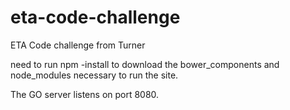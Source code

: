 # eta-code-challenge
ETA Code challenge from Turner

need to run npm -install to download the bower_components and node_modules necessary to run the site.

The GO server listens on port 8080.

